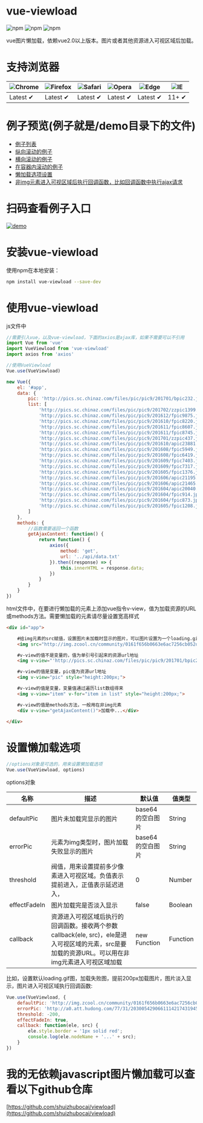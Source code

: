 ﻿# vue-viewload
![npm](https://img.shields.io/npm/dt/vue-viewload.svg) ![npm](https://img.shields.io/npm/v/vue-viewload.svg) ![npm](https://img.shields.io/npm/l/vue-viewload.svg)

vue图片懒加载，依赖vue2.0以上版本。图片或者其他资源进入可视区域后加载。

# 支持浏览器
![Chrome](https://raw.github.com/alrra/browser-logos/master/src/chrome/chrome_48x48.png) | ![Firefox](https://raw.github.com/alrra/browser-logos/master/src/firefox/firefox_48x48.png) | ![Safari](https://raw.github.com/alrra/browser-logos/master/src/safari/safari_48x48.png) | ![Opera](https://raw.github.com/alrra/browser-logos/master/src/opera/opera_48x48.png) | ![Edge](https://raw.github.com/alrra/browser-logos/master/src/edge/edge_48x48.png) | ![IE](https://raw.github.com/alrra/browser-logos/master/src/archive/internet-explorer_9-11/internet-explorer_9-11_48x48.png) |
--- | --- | --- | --- | --- | --- |
Latest ✔ | Latest ✔ | Latest ✔ | Latest ✔ | Latest ✔ | 11+ ✔ |

# 例子预览(例子就是/demo目录下的文件)
- [例子列表](https://shuizhubocai.github.io/vue-viewload/demo/index.html)
- [纵向滚动的例子](https://shuizhubocai.github.io/vue-viewload/demo/html/app1.html)
- [横向滚动的例子](https://shuizhubocai.github.io/vue-viewload/demo/html/app2.html)
- [在容器内滚动的例子](https://shuizhubocai.github.io/vue-viewload/demo/html/app3.html)
- [懒加载选项设置](https://shuizhubocai.github.io/vue-viewload/demo/html/app4.html)
- [非img元素进入可视区域后执行回调函数，比如回调函数中执行ajax请求](https://shuizhubocai.github.io/vue-viewload/demo/html/app5.html)

# 扫码查看例子入口
[![demo](https://shuizhubocai.github.io/vue-viewload/demo/img/qrcode.png)](https://shuizhubocai.github.io/vue-viewload/demo/index.html)

# 安装vue-viewload
使用npm在本地安装：
```bash
npm install vue-viewload --save-dev
```

# 使用vue-viewload
js文件中
```javascript
//需要引入vue，以及vue-viewload，下面的axios是ajax库，如果不需要可以不引用
import Vue from 'vue'
import VueViewload from 'vue-viewload'
import axios from 'axios'

//使用VueViewload
Vue.use(VueViewload)

new Vue({
    el: '#app',
    data: {
        pic: 'http://pics.sc.chinaz.com/files/pic/pic9/201701/bpic232.jpg',
        list: [
            'http://pics.sc.chinaz.com/files/pic/pic9/201702/zzpic1399.jpg',
            'http://pics.sc.chinaz.com/files/pic/pic9/201612/fpic9875.jpg',
            'http://pics.sc.chinaz.com/files/pic/pic9/201610/fpic8220.jpg',
            'http://pics.sc.chinaz.com/files/pic/pic9/201611/fpic8607.jpg',
            'http://pics.sc.chinaz.com/files/pic/pic9/201611/fpic8745.jpg',
            'http://pics.sc.chinaz.com/files/pic/pic9/201701/zzpic437.jpg',
            'http://pics.sc.chinaz.com/files/pic/pic9/201610/apic23881.jpg',
            'http://pics.sc.chinaz.com/files/pic/pic9/201608/fpic5949.jpg',
            'http://pics.sc.chinaz.com/files/pic/pic9/201608/fpic6419.jpg',
            'http://pics.sc.chinaz.com/files/pic/pic9/201609/fpic7403.jpg',
            'http://pics.sc.chinaz.com/files/pic/pic9/201609/fpic7317.jpg',
            'http://pics.sc.chinaz.com/files/pic/pic9/201605/fpic1376.jpg',
            'http://pics.sc.chinaz.com/files/pic/pic9/201606/apic21195.jpg',
            'http://pics.sc.chinaz.com/files/pic/pic9/201606/apic21465.jpg',
            'http://pics.sc.chinaz.com/files/pic/pic9/201604/apic20040.jpg',
            'http://pics.sc.chinaz.com/files/pic/pic9/201604/fpic914.jpg',
            'http://pics.sc.chinaz.com/files/pic/pic9/201604/fpic873.jpg',
            'http://pics.sc.chinaz.com/files/pic/pic9/201605/fpic1208.jpg'
        ]
    },
    methods: {
        //函数需要返回一个函数
        getAjaxContent: function() {
            return function() {
                axios({
                    method: 'get',
                    url: '../api/data.txt'
                }).then((response) => {
                    this.innerHTML = response.data;
                })
            }
        }
    }
})
```

html文件中，在要进行懒加载的元素上添加vue指令v-view，值为加载资源的URL或methods方法。需要懒加载的元素请尽量设置宽高样式
```html
<div id="app">

    #给img元素的src赋值，设置图片未加载时显示的图片，可以图片设置为一个loading.gif动态加载图
    <img src="http://img.zcool.cn/community/0161f656b0663e6ac7256cb052d31a.gif" v-view="pic">

    #v-view的值不是变量的，值为单引号引起来的资源url地址
    <img v-view="'http://pics.sc.chinaz.com/files/pic/pic9/201701/bpic232.jpg'" style="height:200px;">

    #v-view的值是变量，pic值为资源url地址
    <img v-view="pic" style="height:200px;">

    #v-view的值是变量，变量值通过遍历list数组得来
    <img v-view="item" v-for="item in list" style="height:200px;">

    #v-view的值是methods方法，一般用在非img元素
    <div v-view="getAjaxContent()">加载中...</div>

</div>
```

# 设置懒加载选项
```javascript
//options对象是可选的，用来设置懒加载选项
Vue.use(VueViewload, options)
```

options对象

名称|描述|默认值|值类型
---|---|---|---
defaultPic|图片未加载完显示的图片|base64的空白图片|String
errorPic|元素为img类型时，图片加载失败显示的图片|base64的空白图片|String
threshold|阀值，用来设置提前多少像素进入可视区域。负值表示提前进入，正值表示延迟进入，|0|Number
effectFadeIn|图片加载完是否淡入显示|false|Boolean
callback|资源进入可视区域后执行的回调函数。接收两个参数callback(ele, src)，ele是进入可视区域的元素，src是要加载的资源URL。可以用在非img元素进入可视区域加载|new Function|Function

比如，设置默认loading.gif图，加载失败图，提前200px加载图片，图片淡入显示，图片进入可视区域执行回调函数:
```javascript
Vue.use(VueViewload, {
    defaultPic: 'http://img.zcool.cn/community/0161f656b0663e6ac7256cb052d31a.gif',
    errorPic: 'http://a0.att.hudong.com/77/31/20300542906611142174319458811.jpg',
    threshold: -200,
    effectFadeIn: true,
    callback: function(ele, src) {
        ele.style.border = '1px solid red';
        console.log(ele.nodeName + '...' + src);
    }
})
```

# 我的无依赖javascript图片懒加载可以查看以下github仓库
[https://github.com/shuizhubocai/viewload](https://github.com/shuizhubocai/viewload)
